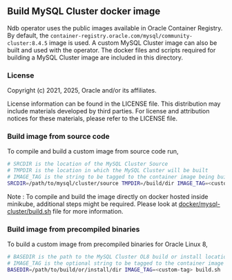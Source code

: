 ## Build MySQL Cluster docker image

Ndb operator uses the public images available in Oracle Container Registry. By default, the `container-registry.oracle.com/mysql/community-cluster:8.4.5` image is used. A custom MySQL Cluster image can also be built and used with the operator. The docker files and scripts required for building a MySQL Cluster image are included in this directory.

### License

Copyright (c) 2021, 2025, Oracle and/or its affiliates.

License information can be found in the LICENSE file. This distribution may include materials developed by third parties. For license and attribution notices for these materials, please refer to the LICENSE file.

### Build image from source code

To compile and build a custom image from source code run,
```sh
# SRCDIR is the location of the MySQL Cluster Source
# TMPDIR is the location in which the MySQL Cluster will be built
# IMAGE_TAG is the string to be tagged to the container image being built
SRCDIR=/path/to/mysql/cluster/source TMPDIR=/build/dir IMAGE_TAG=<custom-tag> build.sh
```

Note : To compile and build the image directly on docker hosted inside minikube, additional steps might be required. Please look at [docker/mysql-cluster/build.sh](docker/mysql-cluster/build.sh) file for more information.

### Build image from precompiled binaries

To build a custom image from precompiled binaries for Oracle Linux 8,
```sh
# BASEDIR is the path to the MySQL Cluster OL8 build or install location.
# IMAGE_TAG is the optional string to be tagged to the container image being built
BASEDIR=/path/to/build/or/install/dir IMAGE_TAG=<custom-tag> build.sh
```
